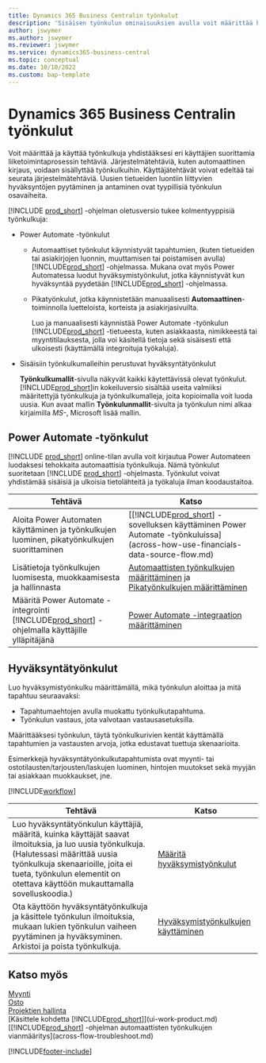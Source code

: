 ```yaml
---
title: Dynamics 365 Business Centralin työnkulut
description: 'Sisäisen työnkulun ominaisuuksien avulla voit määrittää hyväksyntätyönkulkuja, jotka täydentävät Power Automateen perustuvia automatisoituja työnkulkuja. Voit määrittää vaiheet, joiden avulla tehtäviä määritetään eri henkilöille osana liiketoimintaprosessien eri tehtäviä.'
author: jswymer
ms.author: jswymer
ms.reviewer: jswymer
ms.service: dynamics365-business-central
ms.topic: conceptual
ms.date: 10/10/2022
ms.custom: bap-template
---
```

# <a name="workflows-in-dynamics-365-business-central"></a>Dynamics 365 Business Centralin työnkulut

Voit määrittää ja käyttää työnkulkuja yhdistääksesi eri käyttäjien suorittamia liiketoimintaprosessin tehtäviä. Järjestelmätehtäviä, kuten automaattinen kirjaus, voidaan sisällyttää työnkulkuihin. Käyttäjätehtävät voivat edeltää tai seurata järjestelmätehtäviä. Uusien tietueiden luontiin liittyvien hyväksyntöjen pyytäminen ja antaminen ovat tyypillisiä työnkulun osavaiheita.

[!INCLUDE [prod_short](includes/prod_short.md)] -ohjelman oletusversio tukee kolmentyyppisiä työnkulkuja:
  
* Power Automate -työnkulut

  * Automaattiset työnkulut käynnistyvät tapahtumien, (kuten tietueiden tai asiakirjojen luonnin, muuttamisen tai poistamisen avulla) [!INCLUDE[prod_short](includes/prod_short.md)] -ohjelmassa. Mukana ovat myös Power Automatessa luodut hyväksymistyönkulut, jotka käynnistyvät kun hyväksyntää pyydetään [!INCLUDE[prod_short](includes/prod_short.md)] -ohjelmassa.
  * Pikatyönkulut, jotka käynnistetään manuaalisesti **Automaattinen**-toiminnolla luetteloista, korteista ja asiakirjasivuilta.

    Luo ja manuaalisesti käynnistää Power Automate -työnkulun [!INCLUDE[prod_short](includes/prod_short.md)] -tietueesta, kuten asiakkaasta, nimikkeestä tai myyntitilauksesta, jolla voi käsitellä tietoja sekä sisäisesti että ulkoisesti (käyttämällä integroituja työkaluja).

* Sisäisiin työnkulkumalleihin perustuvat hyväksyntätyönkulut

  **Työnkulkumallit**-sivulla näkyvät kaikki käytettävissä olevat työnkulut. [!INCLUDE[prod_short](includes/prod_short.md)]in kokeiluversio sisältää useita valmiiksi määritettyjä työnkulkuja ja työnkulkumalleja, joita kopioimalla voit luoda uusia. Kun avaat mallin **Työnkulunmallit**-sivulta ja työnkulun nimi alkaa kirjaimilla *MS-*, Microsoft lisää mallin.

## <a name="power-automate-flows"></a>Power Automate -työnkulut

[!INCLUDE [prod_short](includes/prod_short.md)] online-tilan avulla voit kirjautua Power Automateen luodaksesi tehokkaita automaattisia työnkulkuja. Nämä työnkulut suoritetaan [!INCLUDE [prod_short](includes/prod_short.md)] -ohjelmasta. Työnkulut voivat yhdistämää sisäisiä ja ulkoisia tietolähteitä ja työkaluja ilman koodaustaitoa.

|**Tehtävä** |**Katso**|
|-------|-------|
|Aloita Power Automaten käyttäminen ja työnkulkujen luominen, pikatyönkulkujen suorittaminen|[[!INCLUDE[prod_short](includes/prod_short.md)] -sovelluksen käyttäminen Power Automate -työnkuluissa](across-how-use-financials-data-source-flow.md)|
|Lisätietoja työnkulkujen luomisesta, muokkaamisesta ja hallinnasta|[Automaattisten työnkulkujen määrittäminen](/dynamics365/business-central/dev-itpro/powerplatform/automate-workflows) ja [Pikatyönkulkujen määrittäminen](/dynamics365/business-central/dev-itpro/powerplatform/instant-flows)|
|Määritä Power Automate -integrointi [!INCLUDE[prod_short](includes/prod_short.md)] -ohjelmalla käyttäjille ylläpitäjänä|[Power Automate -integraation määrittäminen](/dynamics365/business-central/dev-itpro/powerplatform/power-automate-setup)|

## <a name="approval-workflows"></a>Hyväksyntätyönkulut

Luo hyväksymistyönkulku määrittämällä, mikä työnkulun aloittaa ja mitä tapahtuu seuraavaksi:

* Tapahtumaehtojen avulla muokattu työnkulkutapahtuma.
* Työnkulun vastaus, jota valvotaan vastausasetuksilla.

Määrittääksesi työnkulun, täytä työnkulkurivien kentät käyttämällä tapahtumien ja vastausten arvoja, jotka edustavat tuettuja skenaarioita.

Esimerkkejä hyväksyntätyönkulkutapahtumista ovat myynti- tai ostotilausten/tarjousten/laskujen luominen, hintojen muutokset sekä myyjän tai asiakkaan muokkaukset, jne.

[!INCLUDE[workflow](includes/workflow.md)]

| **Tehtävä** | **Katso** |
|--|--|
| Luo hyväksyntätyönkulun käyttäjiä, määritä, kuinka käyttäjät saavat ilmoituksia, ja luo uusia työnkulkuja. (Halutessasi määrittää uusia työnkulkuja skenaarioille, joita ei tueta, työnkulun elementit on otettava käyttöön mukauttamalla sovelluskoodia.) | [Määritä hyväksymistyönkulut](across-set-up-workflows.md) |
| Ota käyttöön hyväksyntätyönkulkuja ja käsittele työnkulun ilmoituksia, mukaan lukien työnkulun vaiheen pyytäminen ja hyväksyminen. Arkistoi ja poista työnkulkuja. | [Hyväksymistyönkulkujen käyttäminen](across-use-workflows.md) |

<!--
| Integrate company data with Power Automate workflows, using both internal and external sources and events to create and automate tasks or workflows. | [Use Power Automate Flows in [!INCLUDE[prod_short](includes/prod_short.md)]](across-how-use-financials-data-source-flow.md) |-->

## <a name="see-also"></a>Katso myös

[Myynti](sales-manage-sales.md)  
[Osto](purchasing-manage-purchasing.md)  
[Projektien hallinta](projects-manage-projects.md)  
[Käsittele kohdetta [!INCLUDE[prod_short](includes/prod_short.md)]](ui-work-product.md)  
[[!INCLUDE[prod_short](includes/prod_short.md)] -ohjelman automaattisten työnkulkujen vianmääritys](across-flow-troubleshoot.md)  


[!INCLUDE[footer-include](includes/footer-banner.md)]
